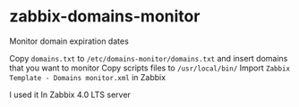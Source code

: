 # zabbix-domains-monitor
Monitor domain expiration dates

Copy `domains.txt` to `/etc/domains-monitor/domains.txt` and insert domains that you want to monitor
Copy scripts files to `/usr/local/bin/`
Import `Zabbix Template - Domains monitor.xml` in Zabbix

I used it In Zabbix 4.0 LTS server
